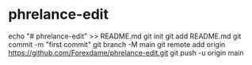 # phrelance-edit
echo "# phrelance-edit" >> README.md
git init
git add README.md
git commit -m "first commit"
git branch -M main
git remote add origin https://github.com/Forexdame/phrelance-edit.git
git push -u origin main

